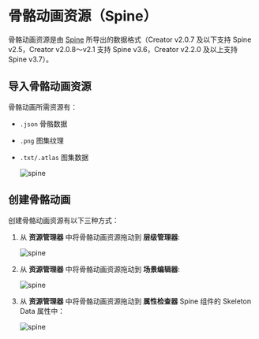# 骨骼动画资源（Spine）

骨骼动画资源是由 [Spine](http://zh.esotericsoftware.com/) 所导出的数据格式（Creator v2.0.7 及以下支持 Spine v2.5，Creator v2.0.8～v2.1 支持 Spine v3.6，Creator v2.2.0 及以上支持 Spine v3.7）。

## 导入骨骼动画资源

  骨骼动画所需资源有：

- `.json` 骨骼数据
- `.png`  图集纹理
- `.txt/.atlas` 图集数据

  ![spine](spine/import.png)

## 创建骨骼动画

创建骨骼动画资源有以下三种方式：

1. 从 **资源管理器** 中将骨骼动画资源拖动到 **层级管理器**:

    ![spine](spine/create_1.png)

2. 从 **资源管理器** 中将骨骼动画资源拖动到 **场景编辑器**:

    ![spine](spine/create_2.png)

3. 从 **资源管理器** 中将骨骼动画资源拖动到 **属性检查器** Spine 组件的 Skeleton Data 属性中：

    ![spine](spine/create_3.png)
